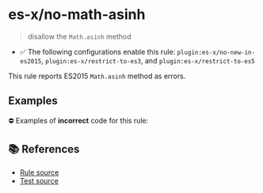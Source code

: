 # es-x/no-math-asinh
> disallow the `Math.asinh` method

- ✅ The following configurations enable this rule: `plugin:es-x/no-new-in-es2015`, `plugin:es-x/restrict-to-es3`, and `plugin:es-x/restrict-to-es5`

This rule reports ES2015 `Math.asinh` method as errors.

## Examples

⛔ Examples of **incorrect** code for this rule:

<eslint-playground type="bad" code="/*eslint es-x/no-math-asinh: error */
const n = Math.asinh(value)
" />

## 📚 References

- [Rule source](https://github.com/ota-meshi/eslint-plugin-es-x/blob/v4.1.0/lib/rules/no-math-asinh.js)
- [Test source](https://github.com/ota-meshi/eslint-plugin-es-x/blob/v4.1.0/tests/lib/rules/no-math-asinh.js)
